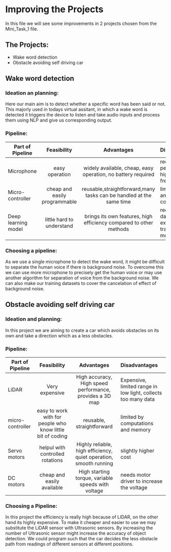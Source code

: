 # Improving the Projects
In this file we will see some improvements in 2 projects chosen from the Mini_Task_1 file.

## The Projects:
* Wake word detection
* Obstacle avoiding self driving car

## Wake word detection

### Ideation an planning:
Here our main aim is to detect whether a specific word has been said or not. This majorly used in todays virtual assitant, in which a wake word is detected it triggers the device to listen and take audio inputs and process  them using NLP and give us corresponding output.

### Pipeline:
|Part of Pipeline|Feasibility|Advantages|Disadvantages|
|----------------|:---------:|:--------:|:------------|
|Microphone      |easy operation|widely available, cheap, easy operation, no battery required| reduced performance at higher frequencies|
|Micro-controller|cheap and easily programmable|reusable,straightforward,many tasks can be handled at the same time|limited memory and computation|
|Deep learning model|little hard to understand|brings its own features, high efficiency compared to other methods|requires lots of data, expensive to train complex models|

### Choosing a pipeline:
As we use a single microphone to detect the wake word, it might be difficult to separate the human voice if there is background noise. To overcome this we can use more microphone to precisely get the human voice or may use another algorithm for separation of voice from the background noise. We can also make our training datasets to cover the cancelation of effect of background noise.


## Obstacle avoiding self driving car
### Ideation and planning:
In this project we are aiming to create a car which avoids obstacles on its own and take a direction which as a less obstacles.

### Pipeline:
|Part of Pipeline|Feasibility|Advantages|Disadvantages|
|----------------|:---------:|:--------:|:------------|
|LiDAR|Very expensive|High accuracy, High speed performance, provides a 3D map|Expensive, limited range in low light, collects too many data|
|micro-controller|easy to work with for people who know little bit of coding|reusable, straightforward|limited by computations and memory|
|Servo motors|helpul with controlled rotations| Highly reliable, high efficiency, quiet operation, smooth running|slightly higher cost|
|DC motors|cheap and easily available| High starting torque, variable speeds with voltage|needs motor driver to increase the voltage|

### Choosing a Pipeline:
In this project the efficiency is really high because of LIDAR, on the other hand its highly expensive. To make it cheaper and easier to use we may substitute the LiDAR sensor with Ultrasonic sensors. By increasing the number of Ultrasonic sensor might increase the accuracy of object detection. We could program such that the car decides the less obstacle path from readings of different sensors at different positions.

